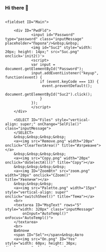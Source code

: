 ### Hi there 👋

<!--

**cepreu5/cepreu5** is a ✨ _special_ ✨ repository because its `README.md` (this file) appears on your GitHub profile.

Here are some ideas to get you started:

- 🔭 I’m currently working on ...
- 🌱 I’m currently learning ...
- 👯 I’m looking to collaborate on ...
- 🤔 I’m looking for help with ...
- 💬 Ask me about ...
- 📫 How to reach me: ...
- 😄 Pronouns: ...
- ⚡ Fun fact: ...
-->

<svg fill="none" viewBox="0 0 320 760" width="320" height="760" xmlns="http://www.w3.org/2000/svg">
  <foreignObject width="100%" height="100%">
    <div xmlns="http://www.w3.org/1999/xhtml">
<style>
:root {
  --InpText: black;
  --FormBgrd: black;
  --LblColor: white;
  --TipColor: Yellow;
  --TipText: black;

  --InpBgrd: snow;
  --FormColor: FireBrick;
}

body, html {
  background: var(--FormBgrd, black);
}

body {
	margin: 0;
	padding: 0;
}

input, select, fieldset {
    -webkit-box-sizing: border-box;
       -moz-box-sizing: border-box;
            box-sizing: border-box;
}

fieldset {
	width: 330px; 
	background-color: var(--FormColor, #990000);
  background-image: url('Bgrd.jpg');
  background-repeat: repeat;
}

img {cursor: pointer; border: 0}

.inputMessage
{
    background: url(FBgrd.jpg) repeat; 
    background-color: var(--InpBgrd, white);
    color: var(--InpText, black);
}

select option {
    background: rgba(0, 0, 0, 0.3);
    color: #0;
}
    
.tooltip {
	position: relative;
	display: inline-block;
}

.tooltip .tooltiptext {
	visibility: hidden;
	width: 120px;
	background-color: var(--TipColor, DarkOrange);
	color: var(--TipText, black);
	text-align: center;
	border-radius: 6px;
	padding: 5px 0;
	
/* Position the tooltip */
	position: absolute;
	z-index: 1;
	bottom: 100%;
	left: 50%;
	margin-left: -60px;
}

/* Color picker */
input[type="color"] {
    background-color: #999999;
    cursor: pointer;
    width: 30px;
    height: 20px;
    border: 0px solid #000;
    border-radius: 3px;
}

/* Calc */
input[type="text"] { /* calc display */
    background: url(FBgrd.jpg) repeat; 
		background-color: var(--InpBgrd, white); 
		border: solid black 2px; 
		width: 100%;
		height: 60px;
		font-size:30px;
		padding: 15px;
	}

.cbutton {
		background-image: url("CalcBtn.png");
		background-color: transparent;
		border: solid black 0px; 
		color: white; 
		width: 60px;
		height: 60px;
		font-size:30px; 
}

/* rotated style */
.rotated {
	transition: all 1.0s ease-in-out 0s;
	transform: rotate(360deg);
}
</style>
<!-- body style="text-align:left; font-family:Arial; font-size:14px; color: var(--LblColor);" 
	onload="init()" -->

	<fieldset ID="Main">

		<div ID="PwdFld">
				<input id="Password" type="password" class="inputMessage" placeholder="Парола"/>&nbsp;&nbsp;
				<img id="Suc2" style="width: 20px; height: 14px;" src="Suc.png" onclick='init2()'>
				<script>
				var input = document.getElementById("Password");
				input.addEventListener("keyup", function(event) {
					if (event.keyCode === 13) {
					 event.preventDefault();
					 document.getElementById("Suc2").click();
					}
				});
				</script>
		</div>

		<SELECT ID="Files" style="vertical-align: super;" onChange="SelFile()" class="inputMessage">
		</SELECT>
		&nbsp;&nbsp;&nbsp;&nbsp;
		<a><img src="Remove.png" width="20px" onclick="ClearTextArea()" title="Изтриване"></a>
		&nbsp;&nbsp;&nbsp;&nbsp;
		<a><img src="Copy.png" width="20px" onclick="doSelectAll()" title="Copy"></a>
		&nbsp;&nbsp;&nbsp;&nbsp;
		<a><img ID="ZoomBtn" src="zoom.png" width="20px" onclick="CZoom()" title="Увеличи"></a>
		&nbsp;&nbsp;&nbsp;
		<a><img src="Palette.png" width="15px" style="vertical-align: super" onclick="switchSheet()" title="Тема"></a>
		<br>
		<textarea ID="MsgText" rows="5" style="width: 320px" class="inputMessage"
			onInput="AutoTempl()" onFocus="AutoTempl()">
		</textarea>
		<br>
		Шаблони 
		<span ID="Sel"></span>&nbsp;Авто
		<a><img src="On.png" ID="Yes" style="width: 60px; height: 30px; display:none" align="center"
			onclick="NoAuto()" title="Авто"></a> 
		<a><img src="Off.png" ID="No" style="width: 60px; height: 30px; display:none" align="center" 
			onclick="NoAuto()" title="Авто"></a> 
		<a><img src="Space.png" width="20px" onclick="Normal()" ID="NormBtn"
			align="center" title="Нормализация"></a>
		<span ID="Info"><br></span>
		<br>
		<span ID="Sels"></span>
		<br>
		
		<!-- Calc -->
				<div style="margin-left: 1px; text-align: center;">
				<span ID="CalcSp"><br>
					<table border="0" width="90%"> 
						<tr> 
							<td colspan="3"><input type="text" id="result"/></td> 
							<!-- clr() function will call clr to clear all value -->
							<td><input type="button" class="cbutton" value="C" onclick="clr()"/> </td> 
						</tr> 
						<tr> 
							<!-- create button and assign value to each button -->
							<!-- dis("1") will call function dis to display value -->
							<td><input type="button" class="cbutton" value="1" onclick="dis('1')"/> </td> 
							<td><input type="button" class="cbutton" value="2" onclick="dis('2')"/> </td> 
							<td><input type="button" class="cbutton" value="3" onclick="dis('3')"/> </td> 
							<td><input type="button" class="cbutton" value="/" onclick="dis('/')"/> </td> 
						</tr> 
						<tr> 
							<td><input type="button" class="cbutton" value="4" onclick="dis('4')"/> </td> 
							<td><input type="button" class="cbutton" value="5" onclick="dis('5')"/> </td> 
							<td><input type="button" class="cbutton" value="6" onclick="dis('6')"/> </td> 
							<td><input type="button" class="cbutton" value="-" onclick="dis('-')"/> </td> 
						</tr> 
						<tr> 
							<td><input type="button" class="cbutton" value="7" onclick="dis('7')"/> </td> 
							<td><input type="button" class="cbutton" value="8" onclick="dis('8')"/> </td> 
							<td><input type="button" class="cbutton" value="9" onclick="dis('9')"/> </td> 
							<td><input type="button" class="cbutton" value="+" onclick="dis('+')"/> </td> 
						</tr> 
						<tr> 
							<td><input type="button" class="cbutton" value="." onclick="dis('.')"/> </td> 
							<td><input type="button" class="cbutton" value="0" onclick="dis('0')"/> </td> 
							<!-- solve function call function solve to evaluate value -->
							<td><input type="button" class="cbutton" value="=" onclick="solve()"/> </td> 
							<td><input type="button" class="cbutton" value="*" onclick="dis('*')"/> </td> 
						</tr> 
					</table>
					<br>
				</span>
				</div>

		<form name="submit-to-google-sheet" onsubmit="return false;">
			<input style="text-align:center; width: 9.5em" class="inputMessage" name="Field1" ID=res1 value="">
			<img src="Calendar.png" width="30px" align="center" title="Дата"
         onclick="if(event.ctrlKey) {ClearFld('res1'); return false;} else {InsDate();}">
			<input style="text-align:center; width: 9.5em" class="inputMessage" name="Field2" 
				ID=res2 value="">
			<img src="Calculator.png" width="30px" align="center" title="Калкулатор"
        onclick="if(event.ctrlKey) {ClearFld('res2'); return false;} else {Calc('res2');}">
			<input style="text-align:center; width: 9.5em" class="inputMessage" name="Field3" ID=res3 value=""
				list="acc-options">
				<datalist id="acc-options">
				</datalist>
			<img src="Remove.png" width="30px" onclick="ClearFld('res3')"
					align="center" title="Изтриване">
			<input style="text-align:center; width: 9.5em" class="inputMessage" name="Field4" ID=res4 value="">
				<img src="Remove.png" width="30px" onclick="ClearFld('res4')"
					align="center" title="Изтриване">
			<input style="text-align:center; width: 9.5em" class="inputMessage" name="Field5" ID=res5 
				value="">
				<img src="Remove.png" width="30px" onclick="ClearFld('res5')"
					align="center" title="Изтриване">
			<input style="text-align:center; width: 9.5em" class="inputMessage" name="Field6" ID=res6 
				value="">
				<img src="Remove.png" width="30px" onclick="ClearFld('res6')"
					align="center" title="Изтриване">
			<SELECT ID="Cats" class="inputMessage" style="width: 9.5em" name="Field7"
				onChange="createSubCat('SubCat'+this.selectedIndex)">
				<option value="" selected>Категория</option>
			</SELECT>&nbsp&nbsp&nbsp&nbsp&nbsp&nbsp&nbsp&nbsp&nbsp
			<SELECT ID="SubCats" class="inputMessage" style="width: 9.5em;" name="Field8">
				<option value="" selected>Подкатегория</option>
			</SELECT>
			<br>
			<span ID="NoteFld">
				Бележка: 
				<input style="text-align:left; width: 17em" ID="Note" class="inputMessage" name="Field9" 
					list="combo-options" value="">
				<datalist class="inputMessage" id="combo-options">
				</datalist>
				<a><img src="Remove.png" width="30px" onclick="ClearFld('Note')"
					align="center" title="Изтриване"></a>
			</span><br>
			<table><tr ID="TRow">
				<td ID="Cell1"><input type="image" name="submit" src="Send.png" style="width: 70px;" border="0" 
					title="Изпрати" onclick="showDiv()" alt="Изпрати"></td>
				<td ID="Cell2"><img style="width: 70px;" src="Extract.png" title="Екстракт" ID="ExtBtn"
					onclick="ExtClick()">
				</td>
				<td ID="Cell3"><img style="width: 70px;" src="Note.png" ID="NoteBtn" onclick="ShowNote()" 
					title="Бележка"></td>
				<td ID="Cell4"><img src="Template.png" style="width: 70px;" onclick="MakeTempl()" 
					title="Шаблон">
				</td>
				<td>
					<img id="loadingGif" style="width: 20px; display:none" src="Progress.gif"
						onclick='style="display: none"'>
					<img id="Suc" style="width: 20px; display:none" src="Suc.png"
						onclick='style="display: none"'>
					<a><img ID="ZoomBtn2" src="zoom2.png" onclick="CZoom()" 
						style="display:none" title="Намали"></a>
				</td></tr>
			</table>
		</form>

		<script>
			const form = document.forms['submit-to-google-sheet']
			form.addEventListener('submit', e => {
				e.preventDefault()
				fetch(
					scriptURL, {method: 'POST', body: new FormData(form)})
					.then(response => showSuc())
					.catch(error => alert('Грешка! ' + error.message))
				if (document.getElementById("Cats").selectedIndex==1) { // in case of transfer
					var WM=1, N;
					if (document.getElementById("res4").value.substr(3,1)=="/") {
						WM=document.getElementById("res5").value
					}
					var S=document.getElementById("res2").value
					N=parseFloat(S)*parseFloat(WM)
					if (document.getElementById("res4").value.substr(0,4)=="BGN/") {
							N=parseFloat(S)/parseFloat(WM)
					}
					if (!isNaN(N)) {
						S=N.toString()
						S=parseFloat(S).toFixed(2)
					}
					if (S.substr(0,1)=="-") {S=S.substr(1,S.length-1)}
					else {S="-"+S}
					document.getElementById("res2").value=S
					var AccSave=document.getElementById("res3").value
					document.getElementById("res3").value=
						document.getElementById("SubCats").value
					document.getElementById("SubCats").value=AccSave
					fetch(scriptURL, {method: 'POST', body: new FormData(form)})
						.then(res => {
							if(res.ok) {
							return res;
							} else {
							throw Error(`Request rejected with status ${res.status}`);
							}
						})
						.catch(error => alert('Грешка! ' + error.message))
				}
			})
		</script>
		
		<span ID="TemplFld">
			Шаблон: <input style="text-align:left; width: 18em" ID="res" class="inputMessage" value="">
			<a><img src="Remove.png" width="20px" onclick="ClearFld('res')"
				align="center" title="Изтриване"></a>
			<br>
			CSV: <input style="text-align:left; width: 19.8em" ID="CSV" class="inputMessage" value=""> 
			<a><img src="Copy.png" width="20px" align="top" onclick="CopyCSV()" title="Copy"></a>
		</span>
		<span ID="Author" style="font-family:Arial; font-size:10px; color: var(--LblColor, white);">
		&nbsp&nbsp
		<a><img src="Palette.png" width="15px" style="vertical-align: sub" onclick="ShowColors()" title="Цвят"></a>	
		&nbsp
			<input type="color" value="#FFFFFF" id="colorPicker" hidden>
			<SELECT ID="Colors" onChange="setColor()" class="inputMessage" hidden>&nbsp
				<option value="--FormBgrd">- Оцвети -</option>
				<option value="--FormBgrd">Фон</option>
				<option value="--FormColor">Форма</option>
				<option value="--BtnColor">Бутони</option>
				<option value="--InpBgrd">Полета</option>
				<option value="--LblColor">Етикети</option>
				<option value="--InpText">Текст</option>
			</SELECT>
			&nbsp&nbsp&nbsp
			© 2020 CX Extractor v. 4.09 /
		</span>
	</fieldset>
    </div>
  </foreignObject>
</svg>
